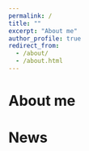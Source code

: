 ```yaml
---
permalink: /
title: ""
excerpt: "About me"
author_profile: true
redirect_from: 
  - /about/
  - /about.html
---
```



About me
======


News
======


